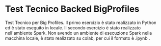 # Test Tecnico Backed BigProfiles
Test Tecnico per Big Profiles. 
Il primo esercizio è stato realizzato in Python ed è stato eseguito in locale.
Il secondo esercizio è stato realizzato nell'ambiente Spark. Non avendo un ambiente di esecuzione Spark nella macchina locale, è stato realizzato su colab, per cui il formato è .ipynb .
